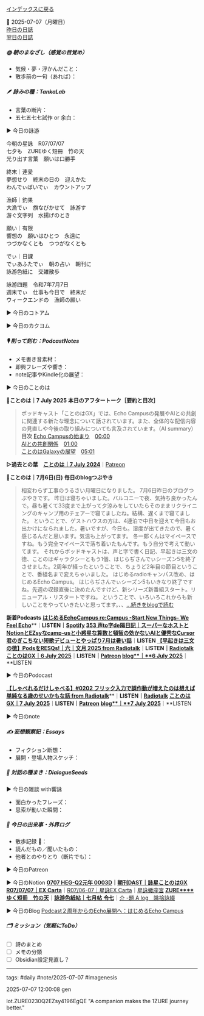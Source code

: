 [インデックスに戻る](../../../DialogueSeeds_2025-26.md)

📅 2025-07-07（月曜日）  
[昨日の日誌](20250706.md)  
[翌日の日誌](20250708.md)

##### 🌞 朝のまなざし（感覚の目覚め）
- 気候・夢・浮かんだこと：
- 散歩前の一句（あれば）：

##### 🪶 詠みの種：TankaLab
- 言葉の断片：
- 五七五七七試作 or 余白：

▶︎ 今日の詠游

今朝の星詠　R07/07/07  
七夕も　ZUREゆく短冊　竹の天  
光り出す言葉　願いは口勝手

終末｜連愛  
夢想せり　終末の日の　迎えかた  
わんでぃばいでぃ　カウントアップ

漁師｜釣果  
大漁でぃ　旗なびかせて　詠游す  
游ぐ文字列　水揚げのとき

願い｜有限  
響想の　願いはひとつ　永遠に  
つづかなくとも　つつがなくとも

でぃ｜日課  
でぃあふたでぃ　朝の占い　朝刊に  
詠游色紙に　交雑散歩

詠游四題　令和7年7月7日  
週末でぃ　仕事も今日で　終末だ  
ウィークエンドの　漁師の願い

▶︎ 今日のコトアム

▶︎ 今日のカクヨム

##### 🎙 削って刻む：PodcastNotes
- メモ書き音素材：
- 即興フレーズや響き：
- note記事やKindle化の展望：

▶︎ 今日のことのは

🍃**ことのは｜7 July 2025**
**本日のアフタートーク［要約と目次］**
> ポッドキャスト「ことのはGX」では、Echo Campusの発展やAIとの共創に関連する新たな理念について話されています。また、全体的な配信内容の見直しや今後の取り組みについても言及されています。（AI summary）
> **目次**
> [Echo Campusの始まり](https://listen.style/p/radiocampus/icrtz4ti#chapter1)　[00:00](https://listen.style/p/radiocampus/icrtz4ti#chapter1)  
> [AIとの共創関係](https://listen.style/p/radiocampus/icrtz4ti#chapter2)　[01:00](https://listen.style/p/radiocampus/icrtz4ti#chapter2)  
> [ことのはGalaxyの展望](https://listen.style/p/radiocampus/icrtz4ti#chapter3)　[05:01](https://listen.style/p/radiocampus/icrtz4ti#chapter3)
  
**▷過去との葉**　[**ことのは｜7 July 2024**](https://listen.style/p/radiocampus/1zhyc5bo)｜[Patreon](https://www.patreon.com/posts/kotonoha-7-july-110577166)

🍁**ことのは｜7月6日(日)**
**毎日のblogつぶやき**
> 相変わらず工事のうるさい月曜日になりました。
> 7月6日昨日のブログつぶやきです。
> 昨日は寝ちゃいました。バルコニーで夜、気持ち良かったんで。昼も暑くて33度まで上がって夕涼みをしていたらそのままリクライニングのキャンプ用のチェアーで寝てましたね。結構、遅くまで寝てました。
> ということで、ゲストハウスの方は、4連泊で中日を迎えて今日もお出かけになられました。暑いですが、今日も。湿度が出てきたので、暑く感じるんだと思います。気温も上がってます。
> 冬一郎くんはマイペースですね。もう完全マイペースで落ち着いたもんです。もう自分で考えて動いてます。
> それからポッドキャストは、声と字で書く日記、早起きは三文の徳、ことのはギャラクシーともう1個、はじらぢさんでぃシーズン5を終了させました。2周年が経ったということで、ちょうど2年目の節目ということで、番組名まで変えちゃいました。
> はじめるradioキャンパス改め、はじめるEcho Campus。
> はじらぢさんでぃシーズン5もいきなり終了ですね。先週の収録直後に決めたんですけど、新シリーズ新番組スタート。リニューアル・リスタートですね。
> ということで、いろいろこれからも新しいことをやっていきたいと思ってます。、、[…続きをblogで読む](https://jimt.hatenablog.com/entry/2025/07/07/143322#-%E4%BB%8A%E6%97%A5%E3%81%AE%E3%81%A4%E3%81%B6%E3%82%84%E3%81%8D6-July-2025)

**新着Podcasts**
[**はじめるEchoCampus re:Campus -Start New Things- We Feel Echo**](https://listen.style/p/radiocampus/ojafgzyg)**｜**LISTEN｜[Spotify](https://open.spotify.com/episode/4BNqC0YSeo1yfq34MDHuRz)
[**353 声to字de隔日記｜スーパーなホストとNotionとEZsyなcamp-usと小惑星な算数と頓智の効かないAIと優秀なCursor君のぎこちない短歌デビューとやっぱり7月は暑い話**](https://listen.style/p/cafe/mpzdj1rg)**｜**LISTEN
[**【早起きは三文の徳】PodsをRESQs!｜六｜文月 2025 from Radiotalk**](https://listen.style/p/twilight/kwdyhrdu)**｜**LISTEN｜[Radiotalk](https://radiotalk.jp/talk/1327287)
[**ことのはGX｜6 July 2025**](https://listen.style/p/radiocampus/ichuldr3)**｜**LISTEN｜[Patreon](https://www.patreon.com/posts/kotonohagx-6-133483345)
[**blog****｜****6 July 2025**](https://listen.style/p/inmymind/xnfmxgt4)**｜**LISTEN

▶︎ 今日のPodocast

[**【しゃべれるだけしゃべる】#0202 フリック入力で誤作動が増えたのは想えば単純なる歳のせいかもな話 from Radiotalk**](https://listen.style/p/twilight/kkecutzg)**｜**LISTEN｜[Radiotalk](https://radiotalk.jp/talk/1327724)
[**ことのはGX｜7 July 2025**](https://listen.style/p/radiocampus/icrtz4ti)**｜**LISTEN｜[Patreon](https://www.patreon.com/posts/kotonohagx-7-133562923)
[**blog****｜****7 July 2025**](https://listen.style/p/inmymind/mxk3dea7)**｜**LISTEN

▶︎ 今日のnote

##### ✍️ 妄想観察記：Essays
- フィクション断想：
- 展開・登場人物スケッチ：

##### 🌱 対話の種まき：DialogueSeeds
▶︎ 今日の雑談 with響詠

- 面白かったフレーズ：
- 思索が動いた瞬間：

##### 📌 今日の出来事・外界ログ
- 散歩記録 🐾：
- 読んだもの／聞いたもの：
- 他者とのやりとり（断片でも）：

▶︎ 今日のPatreon

▶︎ 今日のNotion
[**0707 HEG-Q2元年 0003D**](https://rebel-tortoise-b95.notion.site/0707-HEG-Q2-0003D-229bed03031580d8bbd0f2c6896d5def)**｜**[**朝刊DAST｜詠星ことのはGX**](https://rebel-tortoise-b95.notion.site/DAST-GX-21abed03031580ef867af61136621dd1)
[**R07/07/07｜EX Carta**](https://rebel-tortoise-b95.notion.site/R07-07-07-EX-Carta-229bed03031580bd9151c6e206443100)｜[R07/06-07｜星詠EX Carta](https://rebel-tortoise-b95.notion.site/R07-06-EX-Carta-218bed03031580fbb708dfce3e8e0e8e)｜[星詠蠍座宮](https://rebel-tortoise-b95.notion.site/218bed03031580c094faeb211f250ef6)
[**ZURE****ゆく短冊　竹の天**](https://rebel-tortoise-b95.notion.site/ZURE-229bed0303158126b246f93c7a7a6ff9)｜[**詠游色紙帖｜七月帖** **令七**](https://rebel-tortoise-b95.notion.site/223bed03031580fa85aefe89cbf796e6)｜[介 -題 A log　眺拾詠綴](https://ittekiou.github.io/notion/index.html?path=alog)

▶︎ 今日のBlog
[Podcast２周年からのEcho展開へ：はじめるEcho Campus](https://jimt.hatenablog.com/entry/2025/07/08/115401)

##### 🗂 ミッション（気軽にToDo）
- [ ] 詩のまとめ
- [ ] メモの分類
- [ ] Obsidian設定見直し？

---
tags: #daily #note/2025-07-07 #imagenesis

2025-07-07 12:00:08  gen

lot.ZURE0230Q2EZsy4196EgQE
"A companion makes the 1ZURE journey better."